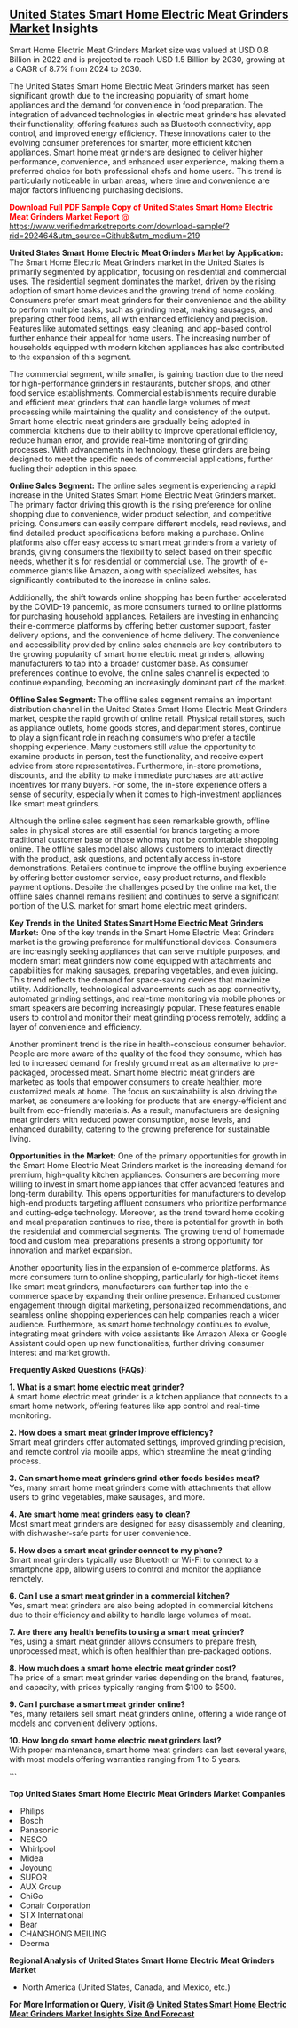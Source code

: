 <h2><a href="https://www.verifiedmarketreports.com/download-sample/?rid=292464&amp;utm_source=Github&amp;utm_medium=219" target="_blank">United States Smart Home Electric Meat Grinders Market</a> Insights</h2><p>Smart Home Electric Meat Grinders Market size was valued at USD 0.8 Billion in 2022 and is projected to reach USD 1.5 Billion by 2030, growing at a CAGR of 8.7% from 2024 to 2030.</p><p> <p>The United States Smart Home Electric Meat Grinders market has seen significant growth due to the increasing popularity of smart home appliances and the demand for convenience in food preparation. The integration of advanced technologies in electric meat grinders has elevated their functionality, offering features such as Bluetooth connectivity, app control, and improved energy efficiency. These innovations cater to the evolving consumer preferences for smarter, more efficient kitchen appliances. Smart home meat grinders are designed to deliver higher performance, convenience, and enhanced user experience, making them a preferred choice for both professional chefs and home users. This trend is particularly noticeable in urban areas, where time and convenience are major factors influencing purchasing decisions.</p> <p><p><span class=""><span style="color: #ff0000;"><strong>Download Full PDF Sample Copy of United States Smart Home Electric Meat Grinders Market Report</strong> @ </span><a href="https://www.verifiedmarketreports.com/download-sample/?rid=292464&amp;utm_source=Github&amp;utm_medium=219" target="_blank">https://www.verifiedmarketreports.com/download-sample/?rid=292464&amp;utm_source=Github&amp;utm_medium=219</a></span></p></p> <p><strong>United States Smart Home Electric Meat Grinders Market by Application:</strong> The Smart Home Electric Meat Grinders market in the United States is primarily segmented by application, focusing on residential and commercial uses. The residential segment dominates the market, driven by the rising adoption of smart home devices and the growing trend of home cooking. Consumers prefer smart meat grinders for their convenience and the ability to perform multiple tasks, such as grinding meat, making sausages, and preparing other food items, all with enhanced efficiency and precision. Features like automated settings, easy cleaning, and app-based control further enhance their appeal for home users. The increasing number of households equipped with modern kitchen appliances has also contributed to the expansion of this segment. <p>The commercial segment, while smaller, is gaining traction due to the need for high-performance grinders in restaurants, butcher shops, and other food service establishments. Commercial establishments require durable and efficient meat grinders that can handle large volumes of meat processing while maintaining the quality and consistency of the output. Smart home electric meat grinders are gradually being adopted in commercial kitchens due to their ability to improve operational efficiency, reduce human error, and provide real-time monitoring of grinding processes. With advancements in technology, these grinders are being designed to meet the specific needs of commercial applications, further fueling their adoption in this space.</p> <p><strong>Online Sales Segment:</strong> The online sales segment is experiencing a rapid increase in the United States Smart Home Electric Meat Grinders market. The primary factor driving this growth is the rising preference for online shopping due to convenience, wider product selection, and competitive pricing. Consumers can easily compare different models, read reviews, and find detailed product specifications before making a purchase. Online platforms also offer easy access to smart meat grinders from a variety of brands, giving consumers the flexibility to select based on their specific needs, whether it's for residential or commercial use. The growth of e-commerce giants like Amazon, along with specialized websites, has significantly contributed to the increase in online sales. <p>Additionally, the shift towards online shopping has been further accelerated by the COVID-19 pandemic, as more consumers turned to online platforms for purchasing household appliances. Retailers are investing in enhancing their e-commerce platforms by offering better customer support, faster delivery options, and the convenience of home delivery. The convenience and accessibility provided by online sales channels are key contributors to the growing popularity of smart home electric meat grinders, allowing manufacturers to tap into a broader customer base. As consumer preferences continue to evolve, the online sales channel is expected to continue expanding, becoming an increasingly dominant part of the market.</p> <p><strong>Offline Sales Segment:</strong> The offline sales segment remains an important distribution channel in the United States Smart Home Electric Meat Grinders market, despite the rapid growth of online retail. Physical retail stores, such as appliance outlets, home goods stores, and department stores, continue to play a significant role in reaching consumers who prefer a tactile shopping experience. Many customers still value the opportunity to examine products in person, test the functionality, and receive expert advice from store representatives. Furthermore, in-store promotions, discounts, and the ability to make immediate purchases are attractive incentives for many buyers. For some, the in-store experience offers a sense of security, especially when it comes to high-investment appliances like smart meat grinders. <p>Although the online sales segment has seen remarkable growth, offline sales in physical stores are still essential for brands targeting a more traditional customer base or those who may not be comfortable shopping online. The offline sales model also allows customers to interact directly with the product, ask questions, and potentially access in-store demonstrations. Retailers continue to improve the offline buying experience by offering better customer service, easy product returns, and flexible payment options. Despite the challenges posed by the online market, the offline sales channel remains resilient and continues to serve a significant portion of the U.S. market for smart home electric meat grinders.</p> <p><strong>Key Trends in the United States Smart Home Electric Meat Grinders Market:</strong> One of the key trends in the Smart Home Electric Meat Grinders market is the growing preference for multifunctional devices. Consumers are increasingly seeking appliances that can serve multiple purposes, and modern smart meat grinders now come equipped with attachments and capabilities for making sausages, preparing vegetables, and even juicing. This trend reflects the demand for space-saving devices that maximize utility. Additionally, technological advancements such as app connectivity, automated grinding settings, and real-time monitoring via mobile phones or smart speakers are becoming increasingly popular. These features enable users to control and monitor their meat grinding process remotely, adding a layer of convenience and efficiency. <p>Another prominent trend is the rise in health-conscious consumer behavior. People are more aware of the quality of the food they consume, which has led to increased demand for freshly ground meat as an alternative to pre-packaged, processed meat. Smart home electric meat grinders are marketed as tools that empower consumers to create healthier, more customized meals at home. The focus on sustainability is also driving the market, as consumers are looking for products that are energy-efficient and built from eco-friendly materials. As a result, manufacturers are designing meat grinders with reduced power consumption, noise levels, and enhanced durability, catering to the growing preference for sustainable living.</p> <p><strong>Opportunities in the Market:</strong> One of the primary opportunities for growth in the Smart Home Electric Meat Grinders market is the increasing demand for premium, high-quality kitchen appliances. Consumers are becoming more willing to invest in smart home appliances that offer advanced features and long-term durability. This opens opportunities for manufacturers to develop high-end products targeting affluent consumers who prioritize performance and cutting-edge technology. Moreover, as the trend toward home cooking and meal preparation continues to rise, there is potential for growth in both the residential and commercial segments. The growing trend of homemade food and custom meal preparations presents a strong opportunity for innovation and market expansion. <p>Another opportunity lies in the expansion of e-commerce platforms. As more consumers turn to online shopping, particularly for high-ticket items like smart meat grinders, manufacturers can further tap into the e-commerce space by expanding their online presence. Enhanced customer engagement through digital marketing, personalized recommendations, and seamless online shopping experiences can help companies reach a wider audience. Furthermore, as smart home technology continues to evolve, integrating meat grinders with voice assistants like Amazon Alexa or Google Assistant could open up new functionalities, further driving consumer interest and market growth.</p> <p><strong>Frequently Asked Questions (FAQs):</strong></p> <p><strong>1. What is a smart home electric meat grinder?</strong><br> A smart home electric meat grinder is a kitchen appliance that connects to a smart home network, offering features like app control and real-time monitoring.</p> <p><strong>2. How does a smart meat grinder improve efficiency?</strong><br> Smart meat grinders offer automated settings, improved grinding precision, and remote control via mobile apps, which streamline the meat grinding process.</p> <p><strong>3. Can smart home meat grinders grind other foods besides meat?</strong><br> Yes, many smart home meat grinders come with attachments that allow users to grind vegetables, make sausages, and more.</p> <p><strong>4. Are smart home meat grinders easy to clean?</strong><br> Most smart meat grinders are designed for easy disassembly and cleaning, with dishwasher-safe parts for user convenience.</p> <p><strong>5. How does a smart meat grinder connect to my phone?</strong><br> Smart meat grinders typically use Bluetooth or Wi-Fi to connect to a smartphone app, allowing users to control and monitor the appliance remotely.</p> <p><strong>6. Can I use a smart meat grinder in a commercial kitchen?</strong><br> Yes, smart meat grinders are also being adopted in commercial kitchens due to their efficiency and ability to handle large volumes of meat.</p> <p><strong>7. Are there any health benefits to using a smart meat grinder?</strong><br> Yes, using a smart meat grinder allows consumers to prepare fresh, unprocessed meat, which is often healthier than pre-packaged options.</p> <p><strong>8. How much does a smart home electric meat grinder cost?</strong><br> The price of a smart meat grinder varies depending on the brand, features, and capacity, with prices typically ranging from $100 to $500.</p> <p><strong>9. Can I purchase a smart meat grinder online?</strong><br> Yes, many retailers sell smart meat grinders online, offering a wide range of models and convenient delivery options.</p> <p><strong>10. How long do smart home electric meat grinders last?</strong><br> With proper maintenance, smart home meat grinders can last several years, with most models offering warranties ranging from 1 to 5 years.</p> ```</p><p><strong>Top United States Smart Home Electric Meat Grinders Market Companies</strong></p><div data-test-id=""><p><li>Philips</li><li> Bosch</li><li> Panasonic</li><li> NESCO</li><li> Whirlpool</li><li> Midea</li><li> Joyoung</li><li> SUPOR</li><li> AUX Group</li><li> ChiGo</li><li> Conair Corporation</li><li> STX International</li><li> Bear</li><li> CHANGHONG MEILING</li><li> Deerma</li></p><div><strong>Regional Analysis of&nbsp;United States Smart Home Electric Meat Grinders Market</strong></div><ul><li dir="ltr"><p dir="ltr">North America&nbsp;(United States, Canada, and Mexico, etc.)</p></li></ul><p><strong>For More Information or Query, Visit @&nbsp;</strong><strong><a href="https://www.verifiedmarketreports.com/product/smart-home-electric-meat-grinders-market/?utm_source=Github&amp;utm_medium=219" target="_blank">United States Smart Home Electric Meat Grinders Market Insights Size And Forecast</a></strong></p></div>
